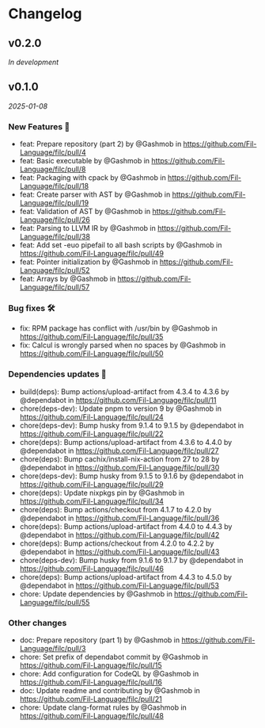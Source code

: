 # Changelog

## v0.2.0

*In development*

## v0.1.0

*2025-01-08*

### New Features 🎉
* feat: Prepare repository (part 2) by @Gashmob in https://github.com/Fil-Language/filc/pull/4
* feat: Basic executable by @Gashmob in https://github.com/Fil-Language/filc/pull/8
* feat: Packaging with cpack by @Gashmob in https://github.com/Fil-Language/filc/pull/18
* feat: Create parser with AST by @Gashmob in https://github.com/Fil-Language/filc/pull/19
* feat: Validation of AST by @Gashmob in https://github.com/Fil-Language/filc/pull/26
* feat: Parsing to LLVM IR by @Gashmob in https://github.com/Fil-Language/filc/pull/38
* feat: Add set -euo pipefail to all bash scripts by @Gashmob in https://github.com/Fil-Language/filc/pull/49
* feat: Pointer initialization by @Gashmob in https://github.com/Fil-Language/filc/pull/52
* feat: Arrays by @Gashmob in https://github.com/Fil-Language/filc/pull/57
### Bug fixes 🛠
* fix: RPM package has conflict with /usr/bin by @Gashmob in https://github.com/Fil-Language/filc/pull/35
* fix: Calcul is wrongly parsed when no spaces by @Gashmob in https://github.com/Fil-Language/filc/pull/50
### Dependencies updates 🧰
* build(deps): Bump actions/upload-artifact from 4.3.4 to 4.3.6 by @dependabot in https://github.com/Fil-Language/filc/pull/11
* chore(deps-dev): Update pnpm to version 9 by @Gashmob in https://github.com/Fil-Language/filc/pull/24
* chore(deps-dev): Bump husky from 9.1.4 to 9.1.5 by @dependabot in https://github.com/Fil-Language/filc/pull/22
* chore(deps): Bump actions/upload-artifact from 4.3.6 to 4.4.0 by @dependabot in https://github.com/Fil-Language/filc/pull/27
* chore(deps): Bump cachix/install-nix-action from 27 to 28 by @dependabot in https://github.com/Fil-Language/filc/pull/30
* chore(deps-dev): Bump husky from 9.1.5 to 9.1.6 by @dependabot in https://github.com/Fil-Language/filc/pull/29
* chore(deps): Update nixpkgs pin by @Gashmob in https://github.com/Fil-Language/filc/pull/34
* chore(deps): Bump actions/checkout from 4.1.7 to 4.2.0 by @dependabot in https://github.com/Fil-Language/filc/pull/36
* chore(deps): Bump actions/upload-artifact from 4.4.0 to 4.4.3 by @dependabot in https://github.com/Fil-Language/filc/pull/42
* chore(deps): Bump actions/checkout from 4.2.0 to 4.2.2 by @dependabot in https://github.com/Fil-Language/filc/pull/43
* chore(deps-dev): Bump husky from 9.1.6 to 9.1.7 by @dependabot in https://github.com/Fil-Language/filc/pull/46
* chore(deps): Bump actions/upload-artifact from 4.4.3 to 4.5.0 by @dependabot in https://github.com/Fil-Language/filc/pull/53
* chore: Update dependencies by @Gashmob in https://github.com/Fil-Language/filc/pull/55
### Other changes
* doc: Prepare repository (part 1) by @Gashmob in https://github.com/Fil-Language/filc/pull/3
* chore: Set prefix of dependabot commit by @Gashmob in https://github.com/Fil-Language/filc/pull/15
* chore: Add configuration for CodeQL by @Gashmob in https://github.com/Fil-Language/filc/pull/16
* doc: Update readme and contributing by @Gashmob in https://github.com/Fil-Language/filc/pull/21
* chore: Update clang-format rules by @Gashmob in https://github.com/Fil-Language/filc/pull/48
